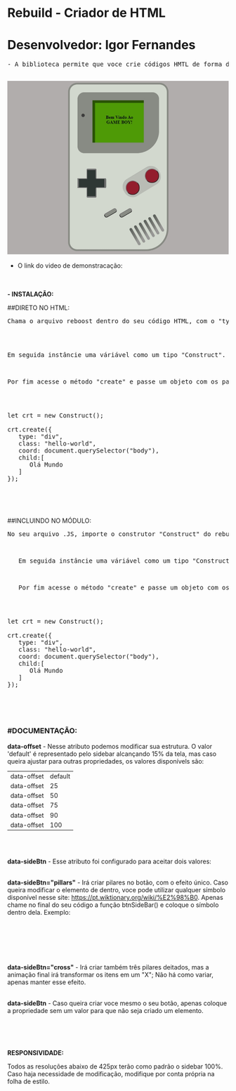 # Rebuild - Criador de HTML
# Desenvolvedor: Igor Fernandes

<pre>
- A biblioteca permite que voce crie códigos HMTL de forma dinâmica, trazendo mais facilidade na implementação de códigos HTML pelo JS. A dinamicidade do projeto torna capaz a divisão de elementos, com uma arquitetura fragmentada que irá ajudar a otimizar o desempenho e a organização de seus códigos. A sua estrutura basea-se numa arquitetura Do React, mas utilizando apenas recursos nativos do JS.<br>
</pre>



<img src="./screenshot.jpg" alt="screenshot of project">

- O link do video de demonstracação:



<br><br>
<strong>- INSTALAÇÃO:</strong> 

##DIRETO NO HTML: 
<pre>Chama o arquivo reboost dentro do seu código HTML, com o "type" definido como modulo: </br> <script src="yourpath/reboost.js" type="module"></script></pre> <br>

<pre>
Em seguida instâncie uma váriável como um tipo "Construct".
</pre><br>

<pre>Por fim acesse o método "create" e passe um objeto com os parâmetros para construir seus elementos html.</pre>
<br>

<pre>

let crt = new Construct();

crt.create({
   type: "div",
   class: "hello-world",
   coord: document.querySelector("body"),
   child:[
      <span>Olá Mundo</span>        
   ]
});
</pre>


<br><br><br>
 
##INCLUINDO NO MÓDULO: 
<pre>No seu arquivo .JS, importe o construtor "Construct" do rebuild</pre> <br>

<pre>
   Em seguida instâncie uma váriável como um tipo "Construct".
</pre><br>

<pre>
   Por fim acesse o método "create" e passe um objeto com os parâmetros para construir seus elementos html.
</pre>
<br>

<pre>

let crt = new Construct();

crt.create({
   type: "div",
   class: "hello-world",
   coord: document.querySelector("body"),
   child:[
      <span>Olá Mundo</span>        
   ]
});
</pre>


<br><br><br>


<strong><h3>#DOCUMENTAÇÃO:</h3></strong> 

<strong>data-offset</strong> - Nesse atributo podemos modificar sua estrutura. O valor 'default' é  representado pelo sidebar alcançando 15% da tela, mas caso queira ajustar para outras propriedades, os valores disponívels são:

<table>
  <tbody>
    <tr>
      <td>data-offset</td><td>default</td>
    </tr>
    <tr>
       <td>data-offset</td><td>25</td>
    </tr>
    <tr>
       <td>data-offset</td><td>50</td>
    </tr>
    <tr>
       <td>data-offset</td><td>75</td>
    </tr>
    <tr>
       <td>data-offset</td><td>90</td>
    </tr>
    <tr>
       <td>data-offset</td><td>100</td>
    </tr>
  </tbody>
</table>

<br> <br>




<strong>data-sideBtn</strong> - Esse atributo foi configurado para aceitar dois valores: <br><br>

<strong>data-sideBtn="pillars"</strong> - Irá criar pilares no botão, com o efeito único. Caso queira modificar o elemento de dentro, voce pode utilizar qualquer símbolo disponível nesse site: https://pt.wiktionary.org/wiki/%E2%98%B0. Apenas chame no final do seu código a função btnSideBar() e coloque o símbolo dentro dela. Exemplo: <br>

<pre>
<script> 
  btnSideBar('♅');
</script>
</pre>
<br> <br>

<strong>data-sideBtn="cross"</strong> - Irá criar também três pilares deitados, mas a animação final irá transformar os itens em um "X"; Não há como variar, apenas manter esse efeito.
<br> <br>

<strong>data-sideBtn</strong> - Caso queira criar voce mesmo o seu botão, apenas coloque a propriedade sem um valor para que não seja criado um elemento. 

<br><br><br>

<Strong>RESPONSIVIDADE:</strong>

Todos as resoluções abaixo de 425px terão como padrão o sidebar 100%. Caso haja necessidade de modificação, modifique por conta própria na folha de estilo. 

